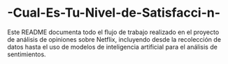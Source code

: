 # -Cual-Es-Tu-Nivel-de-Satisfacci-n-
Este README documenta todo el flujo de trabajo realizado en el proyecto de análisis de opiniones sobre Netflix, incluyendo desde la recolección de datos hasta el uso de modelos de inteligencia artificial para el análisis de sentimientos.
